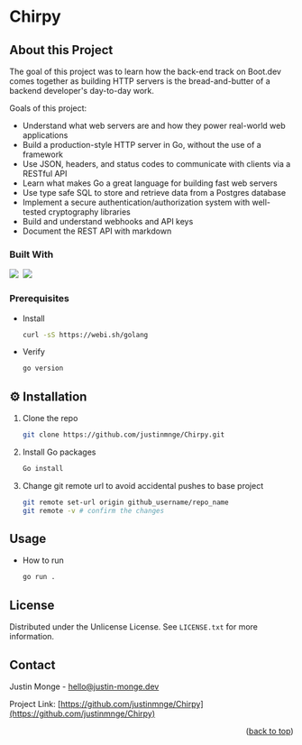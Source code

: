 # Chirpy

<!-- ABOUT THE PROJECT -->
## About this Project

The goal of this project was to learn how the back-end track on Boot.dev comes together as building HTTP servers is the bread-and-butter of a backend developer's day-to-day work.

Goals of this project:
* Understand what web servers are and how they power real-world web applications
* Build a production-style HTTP server in Go, without the use of a framework
* Use JSON, headers, and status codes to communicate with clients via a RESTful API
* Learn what makes Go a great language for building fast web servers
* Use type safe SQL to store and retrieve data from a Postgres database
* Implement a secure authentication/authorization system with well-tested cryptography libraries
* Build and understand webhooks and API keys
* Document the REST API with markdown

### Built With

</h3>
<p align="left">
 <a href="https://go.dev/"><img src="https://skillicons.dev/icons?i=go"></a>&nbsp;
<img src="https://skillicons.dev/icons?i=html">&nbsp;
 </p>

### Prerequisites

* Install
  ```sh
  curl -sS https://webi.sh/golang
  ```

* Verify
  ```sh
  go version
  ```

## ⚙️ Installation

1. Clone the repo
   ```sh
   git clone https://github.com/justinmnge/Chirpy.git
   ```
2. Install Go packages
   ```sh
   Go install
   ```
3. Change git remote url to avoid accidental pushes to base project
   ```sh
   git remote set-url origin github_username/repo_name
   git remote -v # confirm the changes
   ```

## Usage

* How to run
  ```sh
  go run .
  ```

<!-- LICENSE -->
## License

Distributed under the Unlicense License. See `LICENSE.txt` for more information.

<!-- CONTACT -->
## Contact

Justin Monge - hello@justin-monge.dev

Project Link: [https://github.com/justinmnge/Chirpy](https://github.com/justinmnge/Chirpy)
<p align="right">(<a href="#readme-top">back to top</a>)</p>